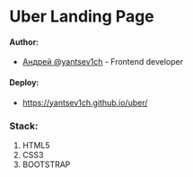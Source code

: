 # Uber Landing Page

#### Author:
- [Андрей @yantsev1ch](https://github.com/yantsev1ch) - Frontend developer

#### Deploy: 
- https://yantsev1ch.github.io/uber/

### Stack:  
1. HTML5 
2. CSS3
3. BOOTSTRAP
